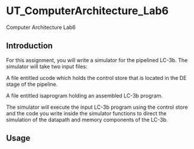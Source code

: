 # UT_ComputerArchitecture_Lab6
Computer Architecture Lab6

## Introduction
For this assignment, you will write a simulator for the pipelined LC-3b. The simulator will take two input files:

A file entitled ucode which holds the control store that is located in the DE stage of the pipeline.

A file entitled isaprogram holding an assembled LC-3b program.

The simulator will execute the input LC-3b program using the control store and the code you write inside the simulator functions to direct the simulation of the datapath and memory components of the LC-3b.

## Usage
